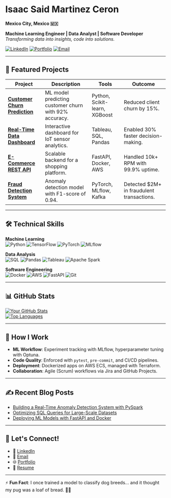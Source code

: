 # Isaac Said Martinez Ceron  
**Mexico City, Mexico 🇲🇽**

**Machine Learning Engineer | Data Analyst | Software Developer**  
*Transforming data into insights, code into solutions.*  

[![LinkedIn](https://custom-icon-badges.demolab.com/badge/LinkedIn-0A66C2?logo=linkedin-white&logoColor=fff)](https://linkedin.com/in/isaac-said-martínez-cerón-945322203/)
[![Portfolio](https://img.shields.io/badge/Portfolio-Visit-orange?style=flat)](https://your-portfolio-site.com)
[![Email](https://img.shields.io/badge/Email-Contact-red?style=flat&logo=gmail)](mailto:your.email@domain.com)

---

## 🚀 Featured Projects

| Project | Description | Tools | Outcome |
|---------|-------------|-------|---------|
| **[Customer Churn Prediction](link)** | ML model predicting customer churn with 92% accuracy. | Python, Scikit-learn, XGBoost | Reduced client churn by 15%. |
| **[Real-Time Data Dashboard](link)** | Interactive dashboard for IoT sensor analytics. | Tableau, SQL, Pandas | Enabled 30% faster decision-making. |
| **[E-Commerce REST API](link)** | Scalable backend for a shopping platform. | FastAPI, Docker, AWS | Handled 10k+ RPM with 99.9% uptime. |
| **[Fraud Detection System](link)** | Anomaly detection model with F1-score of 0.94. | PyTorch, MLflow, Kafka | Detected $2M+ in fraudulent transactions. |

---

## 🛠️ Technical Skills

**Machine Learning**  
![Python](https://img.shields.io/badge/Python-Expert-3776AB?logo=python)
![TensorFlow](https://img.shields.io/badge/TensorFlow-Advanced-FF6F00?logo=tensorflow)
![PyTorch](https://img.shields.io/badge/PyTorch-Intermediate-EE4C2C?logo=pytorch)
![MLflow](https://img.shields.io/badge/MLflow-Expert-0194E2)

**Data Analysis**  
![SQL](https://img.shields.io/badge/SQL-Advanced-4479A1?logo=postgresql)
![Pandas](https://img.shields.io/badge/Pandas-Expert-150458?logo=pandas)
![Tableau](https://img.shields.io/badge/Tableau-Advanced-E97627?logo=tableau)
![Apache Spark](https://img.shields.io/badge/Spark-Intermediate-E25A1C?logo=apachespark)

**Software Engineering**  
![Docker](https://img.shields.io/badge/Docker-Expert-2496ED?logo=docker)
![AWS](https://img.shields.io/badge/AWS-Certified-FF9900?logo=amazonaws)
![FastAPI](https://img.shields.io/badge/FastAPI-Expert-009688?logo=fastapi)
![Git](https://img.shields.io/badge/Git-Advanced-F05032?logo=git)

---

## 📊 GitHub Stats

[![Your GitHub Stats](https://github-readme-stats.vercel.app/api?username=yourusername&show_icons=true&theme=radical&hide=issues)](https://github.com/yourusername)  
[![Top Languages](https://github-readme-stats.vercel.app/api/top-langs/?username=yourusername&layout=compact&theme=radical)](https://github.com/yourusername)

---

## 🔧 How I Work

- **ML Workflow**: Experiment tracking with MLflow, hyperparameter tuning with Optuna.  
- **Code Quality**: Enforced with `pytest`, `pre-commit`, and CI/CD pipelines.  
- **Deployment**: Dockerized apps on AWS ECS, managed with Terraform.  
- **Collaboration**: Agile (Scrum) workflows via Jira and GitHub Projects.

---

## ✍️ Recent Blog Posts

- [Building a Real-Time Anomaly Detection System with PySpark](https://your-blog.com/link)  
- [Optimizing SQL Queries for Large-Scale Datasets](https://your-blog.com/link)  
- [Deploying ML Models with FastAPI and Docker](https://your-blog.com/link)

---

## 🤝 Let's Connect!

- 🔗 [LinkedIn](https://linkedin.com/in/your-profile)  
- 📧 [Email](mailto:your.email@domain.com)  
- 🌐 [Portfolio](https://your-portfolio-site.com)  
- 💼 [Resume](https://drive.google.com/your-resume-link)

---

⚡ **Fun Fact**: I once trained a model to classify dog breeds... and it thought my pug was a loaf of bread. 🍞🐶
